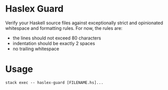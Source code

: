 # Haslex Guard

Verify your Haskell source files against exceptionally strict and opinionated
whitespace and formatting rules. For now, the rules are:

* the lines should not exceed 80 characters
* indentation should be exactly 2 spaces
* no trailing whitespace

# Usage

```
stack exec -- haslex-guard [FILENAME.hs]...
```
